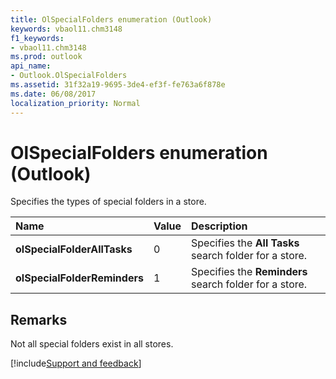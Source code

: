 ```yaml
---
title: OlSpecialFolders enumeration (Outlook)
keywords: vbaol11.chm3148
f1_keywords:
- vbaol11.chm3148
ms.prod: outlook
api_name:
- Outlook.OlSpecialFolders
ms.assetid: 31f32a19-9695-3de4-ef3f-fe763a6f878e
ms.date: 06/08/2017
localization_priority: Normal
---
```



# OlSpecialFolders enumeration (Outlook)

Specifies the types of special folders in a store.



|Name|Value|Description|
|:-----|:-----|:-----|
| **olSpecialFolderAllTasks**|0|Specifies the  **All Tasks** search folder for a store.|
| **olSpecialFolderReminders**|1|Specifies the  **Reminders** search folder for a store.|

## Remarks

Not all special folders exist in all stores.

[!include[Support and feedback](~/includes/feedback-boilerplate.md)]